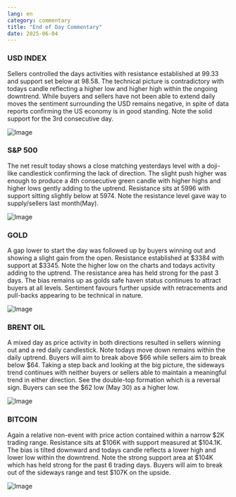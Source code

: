 ```yaml
---
lang: en
category: commentary
title: "End of Day Commentary"
date: 2025-06-04
---
```


### USD INDEX

Sellers controlled the days activities with resistance established at 99.33 and support set below at 98.58. The technical picture is contradictory with todays candle reflecting a higher low and higher high within the ongoing downtrend. While buyers and sellers have not been able to extend daily moves the sentiment surrounding the USD remains negative, in spite of data reports confirming the US economy is in good standing.  Note the solid support for the 3rd consecutive day.

![Image](https://markleighedu.github.io/img/Jun-2025/04-Jun-2025/usdindex.jpg)

### S&P 500

The net result today shows a close matching yesterdays level with a doji-like candlestick confirming the lack of direction. The slight push higher was enough to produce a 4th consecutive green candle with higher highs and higher lows gently adding to the uptrend. Resistance sits at 5996 with support sitting slightly below at 5974. Note the resistance level gave way to supply/sellers last month(May).

![Image](https://markleighedu.github.io/img/Jun-2025/04-Jun-2025/sp500.jpg)

### GOLD

A gap lower to start the day was followed up by buyers winning out and showing a slight gain from the open. Resistance established at $3384 with support at $3345. Note the higher low on the charts and todays activity adding to the uptrend. The resistance area has held strong for the past 3 days. The bias remains up as golds safe haven status continues to attract buyers at all levels. Sentiment favours further upside with retracements and pull-backs appearing to be technical in nature. 

![Image](https://markleighedu.github.io/img/Jun-2025/04-Jun-2025/gold.jpg)

### BRENT OIL

A mixed day as price activity in both directions resulted in sellers winning out and a red daily candlestick. Note todays move down remains within the daily uptrend. Buyers will aim to break above $66 while sellers aim to break below $64. Taking a step back and looking at the big picture, the sideways trend continues with neither buyers or sellers able to maintain a meaningful trend in either direction. See the double-top formation which is a reversal sign. Buyers can see the $62 low (May 30) as a higher low.

![Image](https://markleighedu.github.io/img/Jun-2025/04-Jun-2025/brentoil.jpg)

### BITCOIN

Again a relative non-event with price action contained within a narrow $2K trading range. Resistance sits at $106K with support measured at $104.1K. The bias is tilted downward and todays candle reflects a lower high and lower low within the downtrend. Note the strong support area at $104K which has held strong for the past 6 trading days. Buyers will aim to break out of the sideways range and test $107K on the upside.

![Image](https://markleighedu.github.io/img/Jun-2025/04-Jun-2025/bitcoin.jpg)

